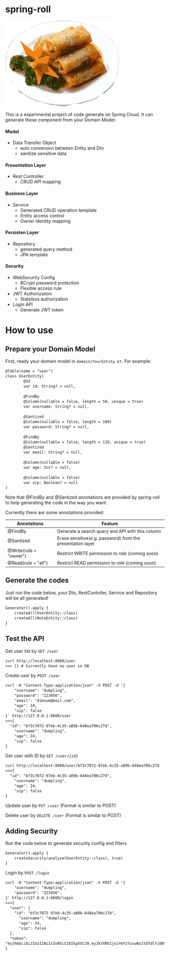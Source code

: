 # spring-roll
![CoverImage](https://github.com/mingchoi/spring-roll/blob/master/doc/images/spring-roll.png?raw=true)

This is a experimental project of code generate on Spring Cloud. It can generate these component from your Domain Model:
#### Model
  - Data Transfer Object
    - auto conversion between Entity and Dto
    - sanitize sensitive data
#### Presentation Layer
  - Rest Controller
    - CRUD API mapping
  
#### Business Layer
  - Service
    - Generated CRUD operation template
    - Entity access control
    - Owner identity mapping
  
#### Persisten Layer
  - Repository
    - generated query method
    - JPA template
  
#### Security
  - WebSecurity Config
    - BCrypt password protection
    - Flexible access rule
  - JWT Authorization
    - Stateless authorization
  - Login API
    - Generate JWT token
  
# How to use

## Prepare your Domain Model
First, ready your domain model in `domain/YourEntity.kt`.
For example:
```@Entity
@Table(name = "user")
class UserEntity(
        @Id
        var id: String? = null,

        @FindBy
        @Column(nullable = false, length = 50, unique = true)
        var username: String? = null,

        @Santized
        @Column(nullable = false, length = 100)
        var password: String? = null,

        @FindBy
        @Column(nullable = false, length = 120, unique = true)
        @Santized
        var email: String? = null,

        @Column(nullable = false)
        var age: Int? = null,

        @Column(nullable = false)
        var vip: Boolean? = null
)
```
Note that @FindBy and @Santized annotations are provided by spring-roll to help generating the code in the way you want.

Currently there are some annotations provided:

|Annotations           |Feature                                                   |
|----------------------|----------------------------------------------------------|
|@FindBy               |Generate a search query and API with this column          |
|@Santized             |Erase sensitive(e.g. password) from the presentation layer|
|@Write(rule = "owner")|Restrict WRITE permission to role (coming soon)           |
|@Read(rule = "all")   |Restrict READ permission to role (coming soon)            |

## Generate the codes
Just run the code below, your Dto, RestContoller, Service and Repository will be all generated!
```
Generator().apply {
    createAll(UserEntity::class)
    createAll(NoteEntity::class)
}
```

## Test the API

Get user list by `GET /user`
```
curl http://localhost:8080/user
>>> [] # Currently have no user in DB
```

Create user by `POST /user`
```
curl -H "Content-Type:application/json" -X POST -d '{
	"username": "dumpling",
	"password": "123456",
	"email": "dimsum@mail.com",
	"age": 24,
	"vip": false
}' http://127.0.0.1:8080/user
>>>{
  "id": "bf3c7072-97eb-4c35-a89b-648ea706c27d",
	"username": "dumpling",
	"age": 24,
	"vip": false
}
```

Get user with ID by `GET /user/{id}`
```
curl http://localhost:8080/user/bf3c7072-97eb-4c35-a89b-648ea706c27d
>>>{
  "id": "bf3c7072-97eb-4c35-a89b-648ea706c27d",
	"username": "dumpling",
	"age": 24,
	"vip": false
}
```
Update user by `PUT /user` (Format is similar to POST)

Delete user by `DELETE /user` (Format is similar to POST)


## Adding Security
Run the code below to generate security config and filters
```
Generator().apply {
    createSecurity(analyze(UserEntity::class), true)
}
```

Login by `POST /login`
```
curl -H "Content-Type:application/json" -X POST -d '{
	"username": "dumpling",
	"password": "123456",
}' http://127.0.0.1:8080/login
>>>{
  "user": {
    "id": "bf3c7072-97eb-4c35-a89b-648ea706c27d",
	  "username": "dumpling",
	  "age": 24,
	  "vip": false
  },
  "token": "eyJhbGciOiJIUzI1NiIsInR5cCI6IkpXVCJ9.eyJkYXRhIjoiYmYzYzcwNzItOTdlYi00YzM1LWE4OWItNjQ4ZWE3MDZjMjdkIn0.pKwqRMKA_pDRlD4_wGKd3WhFZZp8Y4wl6ItZiBh1qr0"
}
```
